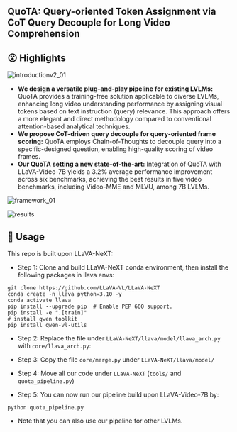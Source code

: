## QuoTA: Query-oriented Token Assignment via CoT Query Decouple for Long Video Comprehension

## 😮 Highlights


![introductionv2_01](https://github.com/user-attachments/assets/f568fcc0-bf46-41d0-a0cf-bd30745069ab)


- **We design a versatile plug-and-play pipeline for existing LVLMs:** QuoTA provides a training-free solution applicable to diverse LVLMs, enhancing long video understanding performance by assigning visual tokens based on text instruction (query) relevance. This approach offers a more elegant and direct methodology compared to conventional attention-based analytical techniques.
- **We propose CoT-driven query decouple for query-oriented frame scoring:** QuoTA employs Chain-of-Thoughts to decouple query into a specific-designed question, enabling high-quality scoring of video frames.
- **Our QuoTA setting a new state-of-the-art:** Integration of QuoTA with LLaVA-Video-7B yields a 3.2% average performance improvement across six benchmarks, achieving the best results in five video benchmarks, including Video-MME and MLVU, among 7B LVLMs.

![framework_01](https://github.com/user-attachments/assets/ff04dec6-a4d2-4032-aae5-276e5a681439)

![results](https://github.com/user-attachments/assets/1f432dc1-0486-4274-b1d6-641fb20bbc8e)



## 🔨 Usage

This repo is built upon LLaVA-NeXT:

- Step 1: Clone and build LLaVA-NeXT conda environment, then install the following packages in llava envs:

```
git clone https://github.com/LLaVA-VL/LLaVA-NeXT
conda create -n llava python=3.10 -y
conda activate llava
pip install --upgrade pip  # Enable PEP 660 support.
pip install -e ".[train]"
# install qwen toolkit
pip install qwen-vl-utils
```

- Step 2: Replace the file under `LLaVA-NeXT/llava/model/llava_arch.py` with `core/llava_arch.py`: 

- Step 3: Copy the file `core/merge.py` under `LLaVA-NeXT/llava/model/`

- Step 4: Move all our code under `LLaVA-NeXT` (`tools/` and `quota_pipeline.py`)

- Step 5: You can now run our pipeline build upon LLaVA-Video-7B by:

```
python quota_pipeline.py
```

- Note that you can also use our pipeline for other LVLMs.
